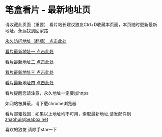 # 笔盒看片 - 最新地址页

请收藏此页面（重要）
看片站长建议狼友Ctrl+D收藏本页面，本页随时更新最新地址，永远找到回家路

[永久访问地址（翻牆） 点击此处](https://beabox.net/)

[看片最新地址一 点击此处](https://xn2i8j4n.wiki)

[看片最新地址二 点击此处](https://bxn7d7i0o6.shop)

[看片最新地址三 点击此处](https://bhf2y8g4u5.shop)

[看片最新地址四 点击此处](https://bhy3d7a1b3.shop)

看片提醒您请注意，永久地址一定要加https

如网站被屏蔽，请下载chrome浏览器

看片邮箱找回：如果以上地址均不可用，索取最新地址,请发邮件到 zhaohui@beabox.net

喜欢的狼友 请顺手star一下